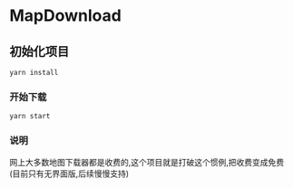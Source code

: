 # MapDownload


## 初始化项目
```
yarn install
```

### 开始下载
```
yarn start
```


### 说明

网上大多数地图下载器都是收费的,这个项目就是打破这个惯例,把收费变成免费
(目前只有无界面版,后续慢慢支持)
